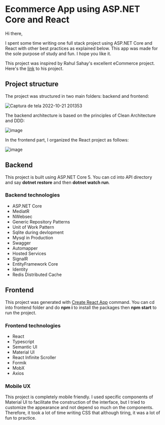 # Ecommerce App using ASP.NET Core and React

Hi there,

I spent some time writing one full stack project using ASP.NET Core and React with other best practices as explained below. This app was made for the sole purpose of study and fun. I hope you like it.

This project was inspired by Rahul Sahay's excellent eCommerce project. Here's the [link](https://github.com/rahulsahay19/eCommerce-App) to his project.

## Project structure

The project was structured in two main folders: backend and frontend:

![Captura de tela 2022-10-21 201353](https://user-images.githubusercontent.com/62616436/197303811-70e17fc6-2030-4d35-acd6-b39e260deeba.jpg)

The backend architecture is based on the principles of Clean Architecture and DDD:

![image](https://user-images.githubusercontent.com/62616436/197306704-176f824a-eccb-4bd1-bb5d-8247e9c532d6.png)

In the frontend part, I organized the React project as follows:

![image](https://user-images.githubusercontent.com/62616436/197306979-3078cec2-441a-44f5-bda5-e2d2ea64c43a.png)

## Backend

This project is built using ASP.NET Core 5. You can cd into API directory and say **dotnet restore** and then **dotnet watch run**.

### Backend technologies

- ASP.NET Core
- MediatR
- NWebsec
- Generic Repository Patterns
- Unit of Work Pattern
- Sqlite during devlopment
- Mysql in Production
- Swagger
- Automapper
- Hosted Services
- SignalR
- EntityFramework Core
- Identity
- Redis Distributed Cache

## Frontend

This project was generated with [Create React App](https://github.com/facebook/create-react-app) command. You can cd into frontend folder and do **npm i** to install the packages then **npm start** to run the project.

### Frontend technologies

- React
- Typescript
- Semantic UI
- Material UI
- React Infinite Scroller
- Formik
- MobX
- Axios

### Mobile UX

This project is completely mobile friendly. I used specific components of Material UI to facilitate the construction of the interface, but I tried to customize the appearance and not depend so much on the components. Therefore, it took a lot of time writing CSS that although tiring, it was a lot of fun to practice.
